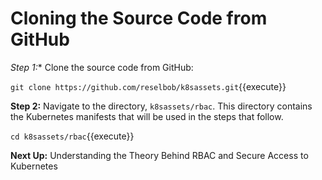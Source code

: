# Cloning the Source Code from GitHub

*Step 1:** Clone the source code from GitHub:

`git clone https://github.com/reselbob/k8sassets.git`{{execute}}

**Step 2:** Navigate to the directory, `k8sassets/rbac`. This directory contains the Kubernetes manifests
that will be used in the steps that follow.
 
 `cd k8sassets/rbac`{{execute}}
 
 **Next Up:**  Understanding the Theory Behind RBAC and Secure Access to Kubernetes
 
